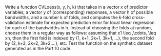 Write a function CVLoess(x, y, h, k) that takes in a vector x of predictor variables, a vector y of (corresponding) responses, a vector h of possible bandwidths, and a number k of folds, and computes the k-fold cross-validation estimate for expected prediction error for local
linear regression for each of the bandwidths in h. Instead of choosing the folds at random, choose them in a regular way as follows: assuming that x1 \leq ,\cdots, \leq xn, then the first fold is indexed by {1, k+1, 2k+1, 3k+1, ...}, the second fold by {2, k+2, 2k+2, 3k+2,...}, etc. Test the function on the synthetic dataset generated as in the Part 10 code.
